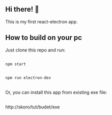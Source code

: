 ## Hi there! 👋
This is my first react-electron app.
## How to build on your pc
Just clone this repo and run:
##
`npm start`
##
`npm run electron-dev`
##
Or, you can install this app from existing exe file:
##
http://skoro/tut/budet/exe